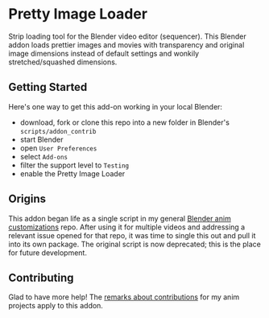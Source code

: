 # Pretty Image Loader

Strip loading tool for the Blender video editor (sequencer). This Blender addon loads prettier images and movies with transparency and original image dimensions instead of default settings and wonkily stretched/squashed dimensions.

## Getting Started

Here's one way to get this add-on working in your local Blender:
- download, fork or clone this repo into a new folder in Blender's `scripts/addon_contrib`
- start Blender
- open `User Preferences`
- select `Add-ons`
- filter the support level to `Testing`
- enable the Pretty Image Loader

## Origins

This addon began life as a single script in my general [Blender anim customizations](https://github.com/Botmasher/blender-vse-customizations) repo. After using it for multiple videos and addressing a relevant issue opened for that repo, it was time to single this out and pull it into its own package. The original script is now deprecated; this is the place for future development.

## Contributing

Glad to have more help! The [remarks about contributions](https://github.com/Botmasher/blender-vse-customizations/blob/master/README.md#contributing) for my anim projects apply to this addon.
